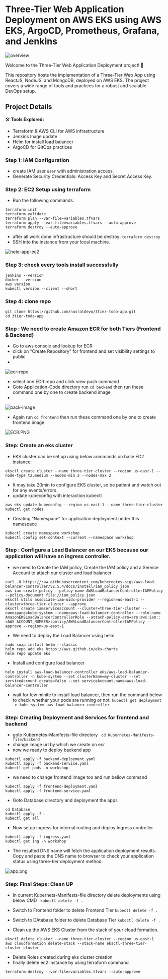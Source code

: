 # Three-Tier Web Application Deployment on AWS EKS using AWS EKS, ArgoCD, Prometheus, Grafana, and Jenkins

![overview](images/overview.webp)

Welcome to the Three-Tier Web Application Deployment project! 🚀

This repository hosts the implementation of a Three-Tier Web App using ReactJS, NodeJS, and MongoDB, deployed on AWS EKS. The project covers a wide range of tools and practices for a robust and scalable DevOps setup.

## Project Details
🛠️ **Tools Explored:**
- Terraform & AWS CLI for AWS infrastructure
- Jenkins Inage update
- Helm for install load balancer
- ArgoCD for GitOps practices

### Step 1: IAM Configuration
- create IAM user `user` with administration access.
- Generate Security Credentials: Access Key and Secret Access Key.

### Step 2: EC2 Setup using terraform
- Run the following commands. 
``` shell 
terraform init
terraform validate 
terraform plan --var-file=variables.tfvars
terraform apply --var-file=variables.tfvars --auto-approve
terraform destroy --auto-approve
```
- after all work done infrastructure should be destroy: `terraform destroy`
- SSH into the instance from your local machine.

![note-app-ec2](images/note-app-ec2.PNG)
### Step 3: check every tools install successfully

```shell
jenkins --version
docker --version
aws version
kubectl version --client --short
```

### Step 4: clone repo
```shell
git clone https://github.com/nusratdevo/3tier-todo-app.git
cd 3tier-todo-app
```
### Step : We need to create Amazon ECR for both Tiers (Frontend & Backend)
- Go to aws console and lookup for ECR
- click on “Create Repository” for frontend and set visibility settings to public
- 
![ecr-repo](images/ecr-repo.webp)

- select one ECR repo and click view push command 
- Goto Application-Code directory  run ```cd backend``` then run these command one by one to create backend image
- 
![back-image](images/back-image.PNG)

- Again run ```cd frontend``` then run these command one by one to create frontend image

![ECR.PNG](images/ECR.PNG)

### Step: Create an eks cluster
- EKS cluster can be set up using below commands on base EC2 instance:
``` shell
eksctl create cluster --name three-tier-cluster --region us-east-1 --node-type t2.medium --nodes-min 2 --nodes-max 2
```
- It may take 20min to configure EKS cluster, so be patient and watch out for any events/errors.
- update kubeconfig with interaction kubectl
``` shell 
aws eks update-kubeconfig --region us-east-1 --name three-tier-cluster
kubectl get nodes
```
- Creating “Namespace” for application deployment under this namespace
```shell
kubectl create namespace workshop
kubectl config set-context --current --namespace workshop
```
### Step : Configure a Load Balancer on our EKS because our application will have an ingress controller.
- we need to Create the IAM policy, Create the IAM policy and  a Service Account to attach our cluster and load balancer
``` shell
curl -O https://raw.githubusercontent.com/kubernetes-sigs/aws-load-balancer-controller/v2.5.4/docs/install/iam_policy.json
aws iam create-policy --policy-name AWSLoadBalancerControllerIAMPolicy --policy-document file://iam_policy.json
eksctl utils associate-iam-oidc-provider --region=us-east-1 --cluster=three-tier-cluster --approve
eksctl create iamserviceaccount --cluster=three-tier-cluster --namespace=kube-system --name=aws-load-balancer-controller --role-name AmazonEKSLoadBalancerControllerRole --attach-policy-arn=arn:aws:iam::<AWS ACCOUNT_NUMBER>:policy/AWSLoadBalancerControllerIAMPolicy --approve --region=us-east-1
```
- We need to deploy the Load Balancer using helm
``` shell
sudo snap install helm --classic
helm repo add eks https://aws.github.io/eks-charts
helm repo update eks
```
- Install and configure load balancer
```shell 
helm install aws-load-balancer-controller eks/aws-load-balancer-controller -n kube-system --set clusterName=my-cluster --set serviceAccount.create=false --set serviceAccount.name=aws-load-balancer-controller
```
- wait for few minite to install load balancer, then run the command below to check whether your pods are running or not.
``` kubectl get deployment -n kube-system aws-load-balancer-controller ```

### Step: Creating Deployment and Services for frontend and backend
- goto Kubernetes-Manifests-file directory ``` cd Kubernetes-Manifests-file/backend```
- change image url by which we create on ecr
- now we ready to deploy backend app
``` shell
kubectl apply -f backend-deployment.yaml
kubectl apply -f backend-service.yaml
kubectl get pods -n workshop
```
- we need to change frontend image too and run bellow command
``` shell
kubectl apply -f frontend-deployment.yaml
kubectl apply -f frontend-service.yaml
```
- Goto Database directory and deployment the apps
```shell
cd Database
kubectl apply -f .
kubectl get all
```
- Now setup ingress for internal routing and deploy Ingress controller
```shell
kubectl apply -f ingress.yaml
kubectl get ing -n workshop
```
- The resulted DNS name will fetch the application deployment results. Copy and paste the DNS name to browser to check your application status using three-tier deployment method.

![app.png](images/app.png)

### Step: Final Steps: Clean UP
- In current Kubernets-Manifests-file directory delete deployments using below CMD
  ``` kubectl delete -f .```

- Switch to Frontend folder to delete Frontend Tier
```kubectl delete -f .```

- Switch to DAtabase folder to delete Database Tier
```kubectl delete -f .```

- Clean up the AWS EKS Cluster from the stack of your cloud formation.
```shell
eksctl delete cluster --name three-tier-cluster --region us-east-1
aws cloudformation delete-stack --stack-name eksctl-three-tier-cluster-cluster
```
- Delete Roles created during eks cluster creation
- finally delete ec2 instance by using terraform command
``` shell
terraform destroy --var-file=variables.tfvars --auto-approve
```
